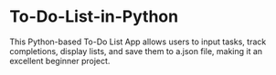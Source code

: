 # To-Do-List-in-Python
This Python-based To-Do List App allows users to input tasks, track completions, display lists, and save them to a.json file, making it an excellent beginner project.
